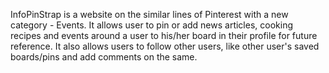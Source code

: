 InfoPinStrap is a website on the similar lines of Pinterest with a new category - Events.
It allows user to pin or add news articles, cooking recipes and events around a user to his/her board in their profile for future reference. It also allows users to follow other users, like other user's saved boards/pins and add comments on the same.
